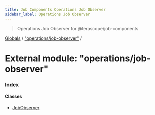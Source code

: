 ```yaml
---
title: Job Components Operations Job Observer
sidebar_label: Operations Job Observer
---
```


> Operations Job Observer for @terascope/job-components

[Globals](../overview.md) / ["operations/job-observer"](_operations_job_observer_.md) /

# External module: "operations/job-observer"

### Index

#### Classes

* [JobObserver](../classes/_operations_job_observer_.jobobserver.md)
